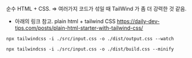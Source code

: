 
순수 HTML + CSS. => 여러가지 코드가 섞일 때 TailWind 가 좀 더 강력한 것 같음.

* 아래의 링크 참고. plain html + tailwind CSS
https://daily-dev-tips.com/posts/plain-html-starter-with-tailwind-css/

```
npx tailwindcss -i ./src/input.css -o ./dist/output.css --watch

npx tailwindcss -i ./src/input.css -o ./dist/build.css --minify
```